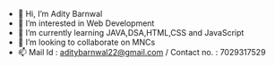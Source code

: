 - 👋 Hi, I’m Adity Barnwal
- 👀 I’m interested in Web Development
- 🌱 I’m currently learning JAVA,DSA,HTML,CSS and JavaScript
- 💞️ I’m looking to collaborate on MNCs
- 📫 Mail Id : aditybarnwal22@gmail.com / Contact no. : 7029317529

<!---
aditybarnwal22/aditybarnwal22 is a ✨ special ✨ repository because its `README.md` (this file) appears on your GitHub profile.
You can click the Preview link to take a look at your changes.
--->
